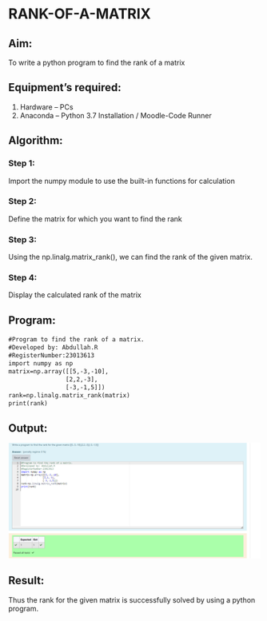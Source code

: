 # RANK-OF-A-MATRIX
## Aim:
To write a python program to find the rank of a matrix
## Equipment’s required:
1. 	Hardware – PCs
2. 	Anaconda – Python 3.7 Installation / Moodle-Code Runner
## Algorithm:
### Step 1: 
Import the numpy module to use the built-in functions for calculation
### Step 2: 
Define the matrix for which you want to find the rank
### Step 3: 
Using the np.linalg.matrix_rank(), we can find the rank of the given matrix.
### Step 4: 
Display the calculated rank of the matrix
## Program:
``````
#Program to find the rank of a matrix.
#Developed by: Abdullah.R
#RegisterNumber:23013613
import numpy as np
matrix=np.array([[5,-3,-10],
                [2,2,-3],
                [-3,-1,5]])
rank=np.linalg.matrix_rank(matrix)
print(rank)
``````
## Output:
![Alt text](<Screenshot 2023-11-24 232605.png>)
## Result:
Thus the rank for the given matrix is successfully solved by  using a python program.

